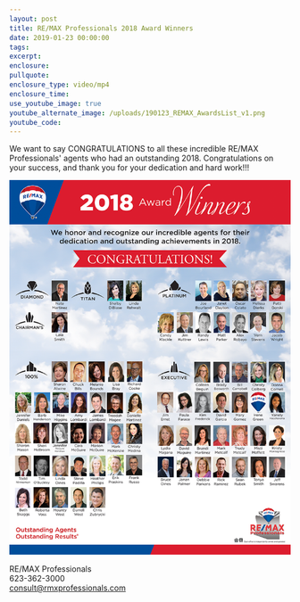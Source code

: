 ```yaml
---
layout: post
title: RE/MAX Professionals 2018 Award Winners
date: 2019-01-23 00:00:00
tags:
excerpt:
enclosure:
pullquote:
enclosure_type: video/mp4
enclosure_time:
use_youtube_image: true
youtube_alternate_image: /uploads/190123_REMAX_AwardsList_v1.png
youtube_code:
---
```


We want to say CONGRATULATIONS to all these incredible RE/MAX Professionals' agents who had an outstanding 2018. Congratulations on your success, and thank you for your dedication and hard work!!!

![](/uploads/190123-remax-awardslist-v1.png)

RE/MAX Professionals<br>623-362-3000<br>consult@rmxprofessionals.com